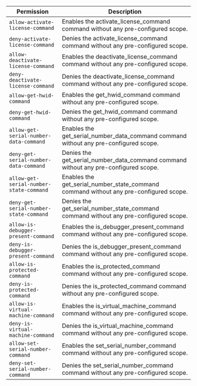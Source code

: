| Permission | Description |
|------|-----|
|`allow-activate-license-command`|Enables the activate_license_command command without any pre-configured scope.|
|`deny-activate-license-command`|Denies the activate_license_command command without any pre-configured scope.|
|`allow-deactivate-license-command`|Enables the deactivate_license_command command without any pre-configured scope.|
|`deny-deactivate-license-command`|Denies the deactivate_license_command command without any pre-configured scope.|
|`allow-get-hwid-command`|Enables the get_hwid_command command without any pre-configured scope.|
|`deny-get-hwid-command`|Denies the get_hwid_command command without any pre-configured scope.|
|`allow-get-serial-number-data-command`|Enables the get_serial_number_data_command command without any pre-configured scope.|
|`deny-get-serial-number-data-command`|Denies the get_serial_number_data_command command without any pre-configured scope.|
|`allow-get-serial-number-state-command`|Enables the get_serial_number_state_command command without any pre-configured scope.|
|`deny-get-serial-number-state-command`|Denies the get_serial_number_state_command command without any pre-configured scope.|
|`allow-is-debugger-present-command`|Enables the is_debugger_present_command command without any pre-configured scope.|
|`deny-is-debugger-present-command`|Denies the is_debugger_present_command command without any pre-configured scope.|
|`allow-is-protected-command`|Enables the is_protected_command command without any pre-configured scope.|
|`deny-is-protected-command`|Denies the is_protected_command command without any pre-configured scope.|
|`allow-is-virtual-machine-command`|Enables the is_virtual_machine_command command without any pre-configured scope.|
|`deny-is-virtual-machine-command`|Denies the is_virtual_machine_command command without any pre-configured scope.|
|`allow-set-serial-number-command`|Enables the set_serial_number_command command without any pre-configured scope.|
|`deny-set-serial-number-command`|Denies the set_serial_number_command command without any pre-configured scope.|

